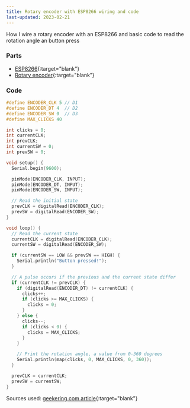 ```yaml
---
title: Rotary encoder with ESP8266 wiring and code
last-updated: 2023-02-21
---
```


How I wire a rotary encoder with an ESP8266 and basic code to read the rotation angle an button press

### Parts
- [ESP8266](https://www.amazon.com/gp/product/B081CSJV2V/ref=ppx_yo_dt_b_search_asin_title?&_encoding=UTF8&tag=ladyoflightio-20&linkCode=ur2&linkId=0a102a013ba2bb4963f88cfc981c6f0a&camp=1789&creative=9325){:target="blank"}
- [Rotary encoder](https://www.amazon.com/gp/product/B07T3672VK/ref=ppx_yo_dt_b_search_asin_title?&_encoding=UTF8&tag=ladyoflightio-20&linkCode=ur2&linkId=a125662fd15acab600cbae6c01fb5a10&camp=1789&creative=9325){:target="blank"}


### Code

```cpp
#define ENCODER_CLK 5 // D1
#define ENCODER_DT 4  // D2
#define ENCODER_SW 0  // D3
#define MAX_CLICKS 40

int clicks = 0;
int currentCLK;
int prevCLK;
int currentSW = 0;
int prevSW = 0;

void setup() {
  Serial.begin(9600);

  pinMode(ENCODER_CLK, INPUT);
  pinMode(ENCODER_DT, INPUT);
  pinMode(ENCODER_SW, INPUT);

  // Read the initial state
  prevCLK = digitalRead(ENCODER_CLK);
  prevSW = digitalRead(ENCODER_SW);
}

void loop() {
  // Read the current state
  currentCLK = digitalRead(ENCODER_CLK);
  currentSW = digitalRead(ENCODER_SW);

  if (currentSW == LOW && prevSW == HIGH) {
    Serial.println("Button pressed!");
  }

  // A pulse occurs if the previous and the current state differ
  if (currentCLK != prevCLK) {
    if (digitalRead(ENCODER_DT) != currentCLK) {
      clicks++;
      if (clicks >= MAX_CLICKS) {
        clicks = 0;
      }
    } else {
      clicks--;
      if (clicks < 0) {
        clicks = MAX_CLICKS;
      }
    }

    // Print the rotation angle, a value from 0-360 degrees
    Serial.println(map(clicks, 0, MAX_CLICKS, 0, 360));
  }

  prevCLK = currentCLK;
  prevSW = currentSW;
}
```

Sources used: [geekering.com article](https://www.geekering.com/categories/embedded-sytems/esp8266/joaotarquinio/how-to-use-rotary-encoders-with-esp8266/){:target="blank"}

